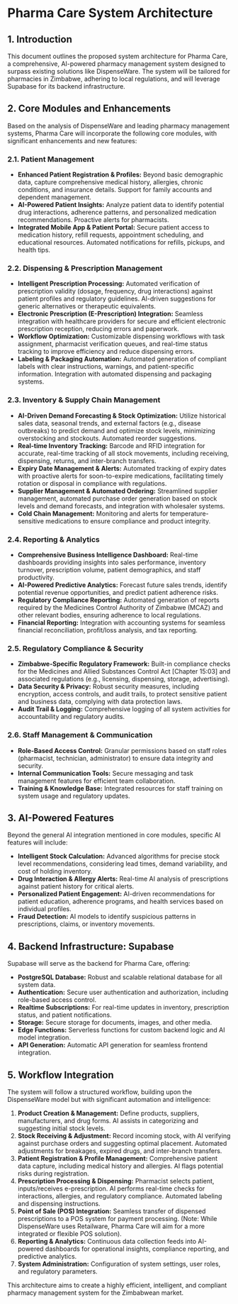 # Pharma Care System Architecture

## 1. Introduction

This document outlines the proposed system architecture for Pharma Care, a comprehensive, AI-powered pharmacy management system designed to surpass existing solutions like DispenseWare. The system will be tailored for pharmacies in Zimbabwe, adhering to local regulations, and will leverage Supabase for its backend infrastructure.

## 2. Core Modules and Enhancements

Based on the analysis of DispenseWare and leading pharmacy management systems, Pharma Care will incorporate the following core modules, with significant enhancements and new features:

### 2.1. Patient Management

*   **Enhanced Patient Registration & Profiles:** Beyond basic demographic data, capture comprehensive medical history, allergies, chronic conditions, and insurance details. Support for family accounts and dependent management.
*   **AI-Powered Patient Insights:** Analyze patient data to identify potential drug interactions, adherence patterns, and personalized medication recommendations. Proactive alerts for pharmacists.
*   **Integrated Mobile App & Patient Portal:** Secure patient access to medication history, refill requests, appointment scheduling, and educational resources. Automated notifications for refills, pickups, and health tips.

### 2.2. Dispensing & Prescription Management

*   **Intelligent Prescription Processing:** Automated verification of prescription validity (dosage, frequency, drug interactions) against patient profiles and regulatory guidelines. AI-driven suggestions for generic alternatives or therapeutic equivalents.
*   **Electronic Prescription (E-Prescription) Integration:** Seamless integration with healthcare providers for secure and efficient electronic prescription reception, reducing errors and paperwork.
*   **Workflow Optimization:** Customizable dispensing workflows with task assignment, pharmacist verification queues, and real-time status tracking to improve efficiency and reduce dispensing errors.
*   **Labeling & Packaging Automation:** Automated generation of compliant labels with clear instructions, warnings, and patient-specific information. Integration with automated dispensing and packaging systems.

### 2.3. Inventory & Supply Chain Management

*   **AI-Driven Demand Forecasting & Stock Optimization:** Utilize historical sales data, seasonal trends, and external factors (e.g., disease outbreaks) to predict demand and optimize stock levels, minimizing overstocking and stockouts. Automated reorder suggestions.
*   **Real-time Inventory Tracking:** Barcode and RFID integration for accurate, real-time tracking of all stock movements, including receiving, dispensing, returns, and inter-branch transfers.
*   **Expiry Date Management & Alerts:** Automated tracking of expiry dates with proactive alerts for soon-to-expire medications, facilitating timely rotation or disposal in compliance with regulations.
*   **Supplier Management & Automated Ordering:** Streamlined supplier management, automated purchase order generation based on stock levels and demand forecasts, and integration with wholesaler systems.
*   **Cold Chain Management:** Monitoring and alerts for temperature-sensitive medications to ensure compliance and product integrity.

### 2.4. Reporting & Analytics

*   **Comprehensive Business Intelligence Dashboard:** Real-time dashboards providing insights into sales performance, inventory turnover, prescription volume, patient demographics, and staff productivity.
*   **AI-Powered Predictive Analytics:** Forecast future sales trends, identify potential revenue opportunities, and predict patient adherence risks.
*   **Regulatory Compliance Reporting:** Automated generation of reports required by the Medicines Control Authority of Zimbabwe (MCAZ) and other relevant bodies, ensuring adherence to local regulations.
*   **Financial Reporting:** Integration with accounting systems for seamless financial reconciliation, profit/loss analysis, and tax reporting.

### 2.5. Regulatory Compliance & Security

*   **Zimbabwe-Specific Regulatory Framework:** Built-in compliance checks for the Medicines and Allied Substances Control Act [Chapter 15:03] and associated regulations (e.g., licensing, dispensing, storage, advertising).
*   **Data Security & Privacy:** Robust security measures, including encryption, access controls, and audit trails, to protect sensitive patient and business data, complying with data protection laws.
*   **Audit Trail & Logging:** Comprehensive logging of all system activities for accountability and regulatory audits.

### 2.6. Staff Management & Communication

*   **Role-Based Access Control:** Granular permissions based on staff roles (pharmacist, technician, administrator) to ensure data integrity and security.
*   **Internal Communication Tools:** Secure messaging and task management features for efficient team collaboration.
*   **Training & Knowledge Base:** Integrated resources for staff training on system usage and regulatory updates.

## 3. AI-Powered Features

Beyond the general AI integration mentioned in core modules, specific AI features will include:

*   **Intelligent Stock Calculation:** Advanced algorithms for precise stock level recommendations, considering lead times, demand variability, and cost of holding inventory.
*   **Drug Interaction & Allergy Alerts:** Real-time AI analysis of prescriptions against patient history for critical alerts.
*   **Personalized Patient Engagement:** AI-driven recommendations for patient education, adherence programs, and health services based on individual profiles.
*   **Fraud Detection:** AI models to identify suspicious patterns in prescriptions, claims, or inventory movements.

## 4. Backend Infrastructure: Supabase

Supabase will serve as the backend for Pharma Care, offering:

*   **PostgreSQL Database:** Robust and scalable relational database for all system data.
*   **Authentication:** Secure user authentication and authorization, including role-based access control.
*   **Realtime Subscriptions:** For real-time updates in inventory, prescription status, and patient notifications.
*   **Storage:** Secure storage for documents, images, and other media.
*   **Edge Functions:** Serverless functions for custom backend logic and AI model integration.
*   **API Generation:** Automatic API generation for seamless frontend integration.

## 5. Workflow Integration

The system will follow a structured workflow, building upon the DispenseWare model but with significant automation and intelligence:

1.  **Product Creation & Management:** Define products, suppliers, manufacturers, and drug forms. AI assists in categorizing and suggesting initial stock levels.
2.  **Stock Receiving & Adjustment:** Record incoming stock, with AI verifying against purchase orders and suggesting optimal placement. Automated adjustments for breakages, expired drugs, and inter-branch transfers.
3.  **Patient Registration & Profile Management:** Comprehensive patient data capture, including medical history and allergies. AI flags potential risks during registration.
4.  **Prescription Processing & Dispensing:** Pharmacist selects patient, inputs/receives e-prescription. AI performs real-time checks for interactions, allergies, and regulatory compliance. Automated labeling and dispensing instructions.
5.  **Point of Sale (POS) Integration:** Seamless transfer of dispensed prescriptions to a POS system for payment processing. (Note: While DispenseWare uses Retailware, Pharma Care will aim for a more integrated or flexible POS solution).
6.  **Reporting & Analytics:** Continuous data collection feeds into AI-powered dashboards for operational insights, compliance reporting, and predictive analytics.
7.  **System Administration:** Configuration of system settings, user roles, and regulatory parameters.

This architecture aims to create a highly efficient, intelligent, and compliant pharmacy management system for the Zimbabwean market.
